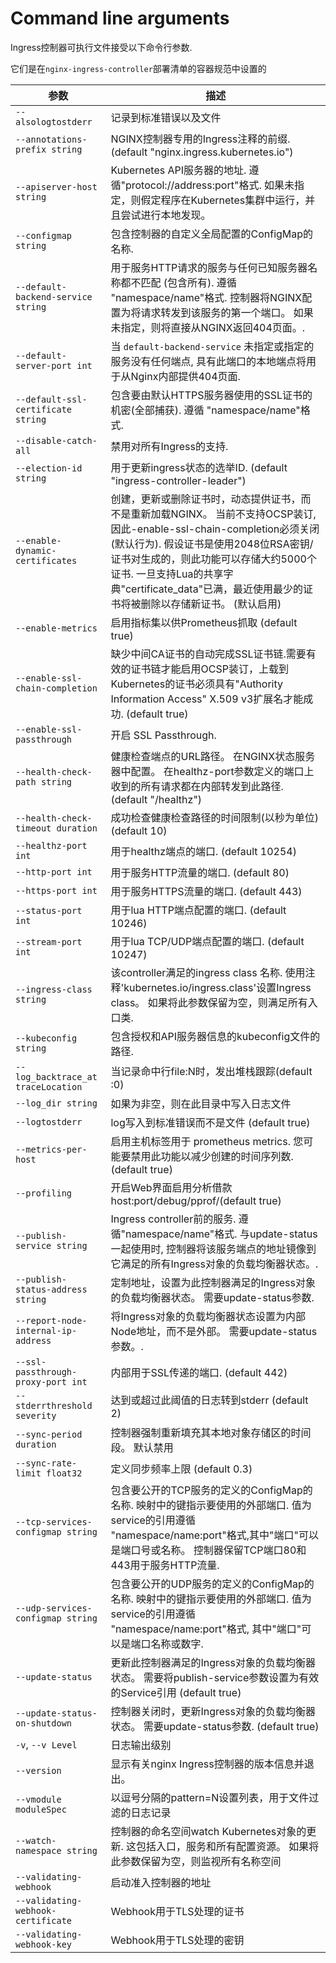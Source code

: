 # Command line arguments

Ingress控制器可执行文件接受以下命令行参数.

它们是在`nginx-ingress-controller`部署清单的容器规范中设置的

| 参数 | 描述 |
|----------|-------------|
| `--alsologtostderr`               | 记录到标准错误以及文件 |
| `--annotations-prefix string`     | NGINX控制器专用的Ingress注释的前缀. (default "nginx.ingress.kubernetes.io") |
| `--apiserver-host string`         | Kubernetes API服务器的地址. 遵循"protocol://address:port"格式. 如果未指定，则假定程序在Kubernetes集群中运行，并且尝试进行本地发现。 |
| `--configmap string`              | 包含控制器的自定义全局配置的ConfigMap的名称. |
| `--default-backend-service string` | 用于服务HTTP请求的服务与任何已知服务器名称都不匹配 (包含所有). 遵循 "namespace/name"格式. 控制器将NGINX配置为将请求转发到该服务的第一个端口。 如果未指定，则将直接从NGINX返回404页面。.|
| `--default-server-port int`       | 当 `default-backend-service` 未指定或指定的服务没有任何端点, 具有此端口的本地端点将用于从Nginx内部提供404页面. |
| `--default-ssl-certificate string` | 包含要由默认HTTPS服务器使用的SSL证书的机密(全部捕获). 遵循 "namespace/name"格式. |
| `--disable-catch-all`             | 禁用对所有Ingress的支持. |
| `--election-id string`            | 用于更新ingress状态的选举ID. (default "ingress-controller-leader") |
| `--enable-dynamic-certificates`   | 创建，更新或删除证书时，动态提供证书，而不是重新加载NGINX。 当前不支持OCSP装订, 因此-enable-ssl-chain-completion必须关闭(默认行为). 假设证书是使用2048位RSA密钥/证书对生成的，则此功能可以存储大约5000个证书. 一旦支持Lua的共享字典"certificate_data"已满，最近使用最少的证书将被删除以存储新证书。 (默认启用) |
| `--enable-metrics`                | 启用指标集以供Prometheus抓取 (default true) |
| `--enable-ssl-chain-completion`   | 缺少中间CA证书的自动完成SSL证书链.需要有效的证书链才能启用OCSP装订，上载到Kubernetes的证书必须具有"Authority Information Access" X.509 v3扩展名才能成功. (default true) |
| `--enable-ssl-passthrough`        | 开启 SSL Passthrough. |
| `--health-check-path string`      | 健康检查端点的URL路径。 在NGINX状态服务器中配置。 在healthz-port参数定义的端口上收到的所有请求都在内部转发到此路径. (default "/healthz") |
| `--health-check-timeout duration` | 成功检查健康检查路径的时间限制(以秒为单位) (default 10) |
| `--healthz-port int`              | 用于healthz端点的端口. (default 10254) |
| `--http-port int`                 | 用于服务HTTP流量的端口. (default 80) |
| `--https-port int`                | 用于服务HTTPS流量的端口. (default 443) |
| `--status-port int`                | 用于lua HTTP端点配置的端口. (default 10246) |
| `--stream-port int`                | 用于lua TCP/UDP端点配置的端口. (default 10247) |
| `--ingress-class string`          | 该controller满足的ingress class 名称. 使用注释'kubernetes.io/ingress.class'设置Ingress class。 如果将此参数保留为空，则满足所有入口类. |
| `--kubeconfig string`             | 包含授权和API服务器信息的kubeconfig文件的路径. |
| `--log_backtrace_at traceLocation` | 当记录命中行file:N时，发出堆栈跟踪(default :0) |
| `--log_dir string`                | 如果为非空，则在此目录中写入日志文件 |
| `--logtostderr`                   | log写入到标准错误而不是文件 (default true) |
| `--metrics-per-host`              | 启用主机标签用于 prometheus metrics. 您可能要禁用此功能以减少创建的时间序列数. (default true) |
| `--profiling`                     | 开启Web界面启用分析借款 host:port/debug/pprof/(default true) |
| `--publish-service string`        | Ingress controller前的服务. 遵循"namespace/name"格式. 与update-status一起使用时, 控制器将该服务端点的地址镜像到它满足的所有Ingress对象的负载均衡器状态。. |
| `--publish-status-address string` | 定制地址，设置为此控制器满足的Ingress对象的负载均衡器状态。 需要update-status参数. |
| `--report-node-internal-ip-address` | 将Ingress对象的负载均衡器状态设置为内部Node地址，而不是外部。 需要update-status参数。. |
| `--ssl-passthrough-proxy-port int` | 内部用于SSL传递的端口. (default 442) |
| `--stderrthreshold severity`      | 达到或超过此阈值的日志转到stderr (default 2) |
| `--sync-period duration`          | 控制器强制重新填充其本地对象存储区的时间段。 默认禁用 |
| `--sync-rate-limit float32`       | 定义同步频率上限 (default 0.3) |
| `--tcp-services-configmap string` | 包含要公开的TCP服务的定义的ConfigMap的名称. 映射中的键指示要使用的外部端口.  值为service的引用遵循 "namespace/name:port"格式,其中"端口"可以是端口号或名称。 控制器保留TCP端口80和443用于服务HTTP流量. |
| `--udp-services-configmap string` | 包含要公开的UDP服务的定义的ConfigMap的名称. 映射中的键指示要使用的外部端口. 值为service的引用遵循 "namespace/name:port"格式, 其中"端口"可以是端口名称或数字. |
| `--update-status`                 | 更新此控制器满足的Ingress对象的负载均衡器状态。 需要将publish-service参数设置为有效的Service引用 (default true) |
| `--update-status-on-shutdown`     | 控制器关闭时，更新Ingress对象的负载均衡器状态。 需要update-status参数. (default true) |
| `-v`, `--v Level`                 | 日志输出级别 |
| `--version`                       | 显示有关nginx Ingress控制器的版本信息并退出。 |
| `--vmodule moduleSpec`            | 以逗号分隔的pattern=N设置列表，用于文件过滤的日志记录 |
| `--watch-namespace string`        | 控制器的命名空间watch Kubernetes对象的更新. 这包括入口，服务和所有配置资源。 如果将此参数保留为空，则监视所有名称空间 |
|`--validating-webhook`|启动准入控制器的地址|
|`--validating-webhook-certificate`|Webhook用于TLS处理的证书|
|`--validating-webhook-key`|Webhook用于TLS处理的密钥|
